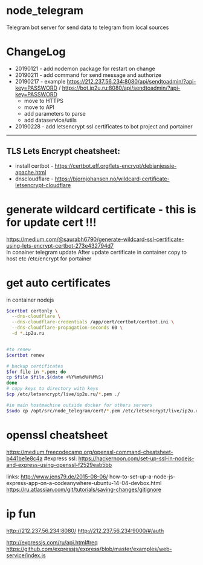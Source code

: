 # node_telegram
Telegram bot server for send data to telegram from local sources

# ChangeLog 
*   20190121 - add nodemon package for restart on change
*   20190211 - add command for send message and authorize
*   20190217 - example https://212.237.56.234:8080/api/sendtoadmin/?api-key=PASSWORD / https://bot.ip2u.ru:8080/api/sendtoadmin/?api-key=PASSWORD
    * move to HTTPS
    * move to API
    * add parameters to parse
    * add dataservice/utils
*   20190228 - add letsencrypt ssl certificates to bot project and portainer  


---

## TLS Lets Encrypt cheatsheet: 
 * install certbot - https://certbot.eff.org/lets-encrypt/debianjessie-apache.html
 * dnscloudflare - https://bjornjohansen.no/wildcard-certificate-letsencrypt-cloudflare


# generate wildcard certificate - this is for update cert !!!
https://medium.com/@saurabh6790/generate-wildcard-ssl-certificate-using-lets-encrypt-certbot-273e432794d7 \
 In conainer telegram update 
  After update certificate in container  copy to host etc  /etc/encrypt for portainer


# get auto certificates
in container nodejs
```bash
$certbot certonly \
  --dns-cloudflare \
  --dns-cloudflare-credentials /app/cert/certbot/certbot.ini \
  --dns-cloudflare-propagation-seconds 60 \
  -d *.ip2u.ru


#to renew
$certbot renew

# backup certificates
$for file in *.pem; do
cp $file $file.$(date +%Y%m%d%H%M%S)
done
# copy keys to directory with keys
$cp /etc/letsencrypt/live/ip2u.ru/*.pem ./

#in main hostmachine outside docker for others servers
$sudo cp /opt/src/node_telegram/cert/*.pem /etc/letsencrypt/live/ip2u.ru/

```

# openssl cheatsheet
https://medium.freecodecamp.org/openssl-command-cheatsheet-b441be1e8c4a
#express ssl:
https://hackernoon.com/set-up-ssl-in-nodejs-and-express-using-openssl-f2529eab5bb


links:
http://www.jens79.de/2015-08-06/
how-to-set-up-a-node-js-express-app-on-a-codeanywhere-ubuntu-14-04-devbox.html
https://ru.atlassian.com/git/tutorials/saving-changes/gitignore


# ip fun 
http://212.237.56.234:8080/
http://212.237.56.234:9000/#/auth


http://expressjs.com/ru/api.html#req
https://github.com/expressjs/express/blob/master/examples/web-service/index.js

